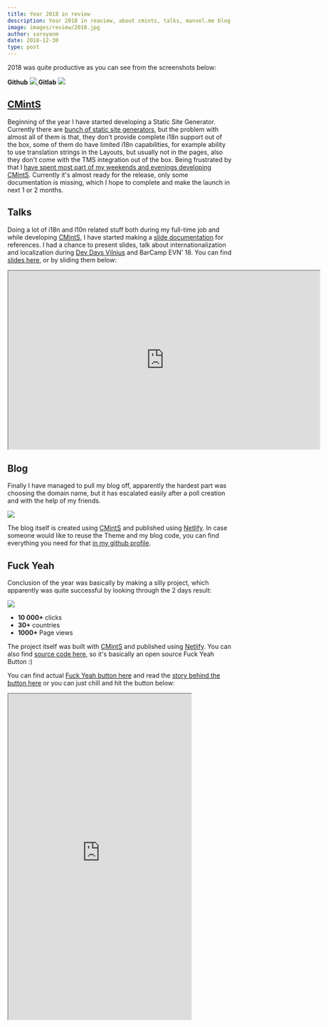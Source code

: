 ```yaml
---
title: Year 2018 in review
description: Year 2018 in reaview, about cmints, talks, manvel.me blog and Fuck Yeah Button statistics.
image: images/review/2018.jpg
author: saroyanm
date: 2018-12-30
type: post
---
```


2018 was quite productive as you can see from the screenshots below:

<strong>Github</strong>
<a href="https://github.com/Manvel" target="_blank">
<img src="/images/analytics/github-2018.png" class="full-width">
</a>
<strong>Gitlab</strong>
<a href="https://gitlab.com/saroyanm" target="_blank">
<img src="/images/analytics/gitlab-2018.png" class="full-width">
</a>

<h2><a href="https://cmints.io/" target="_blank">CMintS</a></h2>

Beginning of the year I have started developing a Static Site Generator.
Currently there are [bunch of static site
generators](https://www.staticgen.com/), but the problem with almost all of them
is that, they don't provide complete i18n support out of the box, some of them
do have limited i18n capabilities, for example ability to use translation
strings in the Layouts, but usually not in the pages, also they don't come with
the TMS integration out of the box. Being frustrated by that I [have spent most
part of my weekends and evenings developing CMintS](https://cmints.io).
Currently it's almost ready for the release, only some documentation is missing,
which I hope to complete and make the launch in next 1 or 2 months.

## Talks

Doing a lot of i18n and l10n related stuff both during my full-time job and
while developing [CMintS](https://cmints.io), I have started making a [slide
documentation](https://cmints.io/en/presentation) for references. I had a
chance to present slides, talk about internationalization and localization
during [Dev Days Vilnius](https://devdays.lt/manvel-saroyan/) and BarCamp EVN'
18. You can find [slides here](https://cmints.io/en/presentation), or by sliding
them below:

<iframe
    width="700"
    height="400"
    src="https://cmints.io/en/presentation">
</iframe>

## Blog

Finally I have managed to pull my blog off, apparently the hardest part was
choosing the domain name, but it has escalated easily after a poll creation and
with the help of my friends.

<img src="/images/analytics/blog-domain-poll.png" class="full-width">

The blog itself is created using [CMintS](https://cmints.io) and published using
[Netlify](https://cmints.io/en/documentation/getting-started/deployment#netlify). In case someone would like to reuse the Theme and my blog code, you can find everything you need for that [in my github profile](https://github.com/Manvel/blog).


## Fuck Yeah

Conclusion of the year was basically by making a silly project, which apparently
was quite successful by looking through the 2 days result:

<img src="/images/analytics/fyeah-29-12-2018.jpg" class="full-width">

- **10 000+** clicks
- **30+** countries
- **1000+** Page views

The project itself was built with [CMintS](https://cmints.io) and published
using
[Netlify](https://cmints.io/en/documentation/getting-started/deployment#netlify).
You can also find [source code
here](https://github.com/Manvel/fuck-yeah-button), so it's basically an open
source Fuck Yeah Button :)

You can find actual [Fuck Yeah button here](https://fuckyeahbutton.org/) and
read the [story behind the button
here](https://manvel.me/projects/fuck-yeah-button) or you can just chill and hit
the button below:

<iframe
    width="411"
    height="731"
    src="https://fuckyeahbutton.org/">
</iframe>
